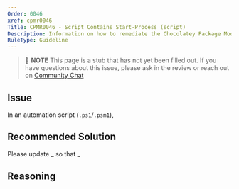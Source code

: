 ```yaml
---
Order: 0046
xref: cpmr0046
Title: CPMR0046 - Script Contains Start-Process (script)
Description: Information on how to remediate the Chocolatey Package Moderation Rule 0046
RuleType: Guideline
---
```


<?! Include "../../../../../shared/package-validator-rule-guideline.txt" /?>

> :memo: **NOTE** This page is a stub that has not yet been filled out. If you have questions about this issue, please ask in the review or reach out on [Community Chat](https://ch0.co/community)

## Issue

In an automation script (`.ps1`/`.psm1`),

## Recommended Solution

Please update _ so that _

## Reasoning
